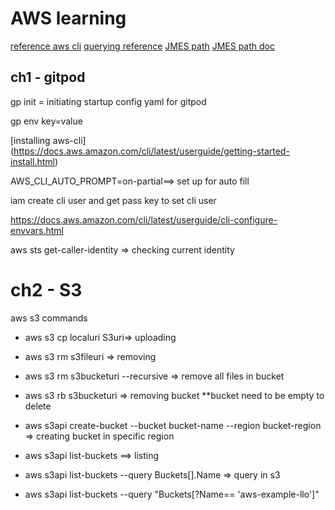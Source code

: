 # AWS learning
[reference aws cli](https://awscli.amazonaws.com/v2/documentation/api/latest/index.html)
[querying reference](https://docs.aws.amazon.com/cli/v1/userguide/cli-usage-filter.html#cli-usage-filter-resources)
[JMES path](https://jmespath.org/)
[JMES path doc](https://jmespath.org/specification.html#id20)

## ch1 - gitpod

gp init = initiating startup config yaml for gitpod

gp env key=value

[installing aws-cli] (https://docs.aws.amazon.com/cli/latest/userguide/getting-started-install.html)

AWS_CLI_AUTO_PROMPT=on-partial==> set up for auto fill

iam create cli user and get pass key to set cli user

https://docs.aws.amazon.com/cli/latest/userguide/cli-configure-envvars.html

aws sts get-caller-identity => checking current identity

# ch2  - S3

aws s3 commands

- aws s3 cp localuri S3uri=> uploading
- aws s3 rm s3fileuri => removing
- aws s3 rm s3bucketuri --recursive => remove all files in bucket
- aws s3 rb s3bucketuri => removing bucket **bucket need to be empty to delete

- aws s3api create-bucket --bucket bucket-name --region bucket-region => creating bucket in specific region
- aws s3api list-buckets ==> listing
- aws s3api list-buckets --query Buckets[].Name => query in s3
- aws s3api list-buckets --query "Buckets[?Name== 'aws-example-llo']"